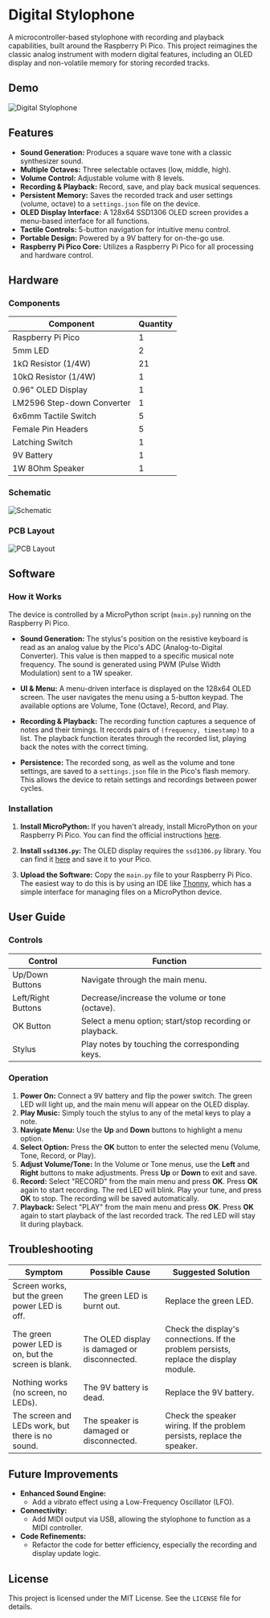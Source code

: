 # Digital Stylophone

A microcontroller-based stylophone with recording and playback capabilities, built around the Raspberry Pi Pico. This project reimagines the classic analog instrument with modern digital features, including an OLED display and non-volatile memory for storing recorded tracks.

## Demo

![Digital Stylophone](https://github.com/Gamufal/DigitalStyphone/blob/main/prototype.png?raw=true)


## Features

*   **Sound Generation:** Produces a square wave tone with a classic synthesizer sound.
*   **Multiple Octaves:** Three selectable octaves (low, middle, high).
*   **Volume Control:** Adjustable volume with 8 levels.
*   **Recording & Playback:** Record, save, and play back musical sequences.
*   **Persistent Memory:** Saves the recorded track and user settings (volume, octave) to a `settings.json` file on the device.
*   **OLED Display Interface:** A 128x64 SSD1306 OLED screen provides a menu-based interface for all functions.
*   **Tactile Controls:** 5-button navigation for intuitive menu control.
*   **Portable Design:** Powered by a 9V battery for on-the-go use.
*   **Raspberry Pi Pico Core:** Utilizes a Raspberry Pi Pico for all processing and hardware control.

## Hardware

### Components

| Component | Quantity |
|---|---|
| Raspberry Pi Pico | 1 |
| 5mm LED | 2 |
| 1kΩ Resistor (1/4W) | 21 |
| 10kΩ Resistor (1/4W) | 1 |
| 0.96" OLED Display | 1 |
| LM2596 Step-down Converter | 1 |
| 6x6mm Tactile Switch | 5 |
| Female Pin Headers | 5 |
| Latching Switch | 1 |
| 9V Battery | 1 |
| 1W 8Ohm Speaker | 1 |

### Schematic

![Schematic](https://github.com/Gamufal/DigitalStyphone/blob/main/schematic.png?raw=true)

### PCB Layout

![PCB Layout](https://github.com/Gamufal/DigitalStyphone/blob/main/PCB-layout.png?raw=true)

## Software

### How it Works

The device is controlled by a MicroPython script (`main.py`) running on the Raspberry Pi Pico.

*   **Sound Generation:** The stylus's position on the resistive keyboard is read as an analog value by the Pico's ADC (Analog-to-Digital Converter). This value is then mapped to a specific musical note frequency. The sound is generated using PWM (Pulse Width Modulation) sent to a 1W speaker.

*   **UI & Menu:** A menu-driven interface is displayed on the 128x64 OLED screen. The user navigates the menu using a 5-button keypad. The available options are Volume, Tone (Octave), Record, and Play.

*   **Recording & Playback:** The recording function captures a sequence of notes and their timings. It records pairs of `(frequency, timestamp)` to a list. The playback function iterates through the recorded list, playing back the notes with the correct timing.

*   **Persistence:** The recorded song, as well as the volume and tone settings, are saved to a `settings.json` file in the Pico's flash memory. This allows the device to retain settings and recordings between power cycles.

### Installation

1.  **Install MicroPython:** If you haven't already, install MicroPython on your Raspberry Pi Pico. You can find the official instructions [here](https://www.raspberrypi.com/documentation/microcontrollers/micropython.html).

2.  **Install `ssd1306.py`:** The OLED display requires the `ssd1306.py` library. You can find it [here](https://github.com/micropython/micropython/blob/master/drivers/display/ssd1306.py) and save it to your Pico.

3.  **Upload the Software:** Copy the `main.py` file to your Raspberry Pi Pico. The easiest way to do this is by using an IDE like [Thonny](https://thonny.org/), which has a simple interface for managing files on a MicroPython device.

## User Guide

### Controls

| Control | Function |
|---|---|
| Up/Down Buttons | Navigate through the main menu. |
| Left/Right Buttons | Decrease/increase the volume or tone (octave). |
| OK Button | Select a menu option; start/stop recording or playback. |
| Stylus | Play notes by touching the corresponding keys. |

### Operation

1.  **Power On:** Connect a 9V battery and flip the power switch. The green LED will light up, and the main menu will appear on the OLED display.
2.  **Play Music:** Simply touch the stylus to any of the metal keys to play a note.
3.  **Navigate Menu:** Use the **Up** and **Down** buttons to highlight a menu option.
4.  **Select Option:** Press the **OK** button to enter the selected menu (Volume, Tone, Record, or Play).
5.  **Adjust Volume/Tone:** In the Volume or Tone menus, use the **Left** and **Right** buttons to make adjustments. Press **Up** or **Down** to exit and save.
6.  **Record:** Select "RECORD" from the main menu and press **OK**. Press **OK** again to start recording. The red LED will blink. Play your tune, and press **OK** to stop. The recording will be saved automatically.
7.  **Playback:** Select "PLAY" from the main menu and press **OK**. Press **OK** again to start playback of the last recorded track. The red LED will stay lit during playback.

## Troubleshooting

| Symptom | Possible Cause | Suggested Solution |
|---|---|---|
| Screen works, but the green power LED is off. | The green LED is burnt out. | Replace the green LED. |
| The green power LED is on, but the screen is blank. | The OLED display is damaged or disconnected. | Check the display's connections. If the problem persists, replace the display module. |
| Nothing works (no screen, no LEDs). | The 9V battery is dead. | Replace the 9V battery. |
| The screen and LEDs work, but there is no sound. | The speaker is damaged or disconnected. | Check the speaker wiring. If the problem persists, replace the speaker. |

## Future Improvements

*   **Enhanced Sound Engine:**
    *   Add a vibrato effect using a Low-Frequency Oscillator (LFO).
*   **Connectivity:**
    *   Add MIDI output via USB, allowing the stylophone to function as a MIDI controller.
*   **Code Refinements:**
    *   Refactor the code for better efficiency, especially the recording and display update logic.

## License

This project is licensed under the MIT License. See the `LICENSE` file for details.
